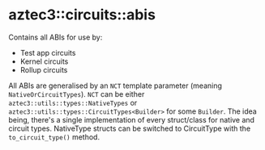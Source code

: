 # aztec3::circuits::abis

Contains all ABIs for use by:

- Test app circuits
- Kernel circuits
- Rollup circuits

All ABIs are generalised by an `NCT` template parameter (meaning `NativeOrCircuitTypes`). `NCT` can be either `aztec3::utils::types::NativeTypes` or `aztec3::utils::types::CircuitTypes<Builder>` for some `Builder`. The idea being, there's a single implementation of every struct/class for native and circuit types. NativeType structs can be switched to CircuitType with the `to_circuit_type()` method.
